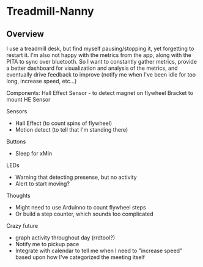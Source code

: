 # Treadmill-Nanny

## Overview
I use a treadmill desk, but find myself pausing/stopping it, yet forgetting to restart it.  I'm also not happy with the
metrics from the app, along with the PITA to sync over bluetooth.  So I want to constantly gather metrics, provide
a better dashboard for visualization and analysis of the metrics, and eventually drive feedback to improve (notify me
when I've been idle for too long, increase speed, etc...)

Components:
Hall Effect Sensor - to detect magnet on flywheel
Bracket to mount HE Sensor

Sensors
* Hall Effect (to count spins of flywheel)
* Motion detect (to tell that I'm standing there)

Buttons
* Sleep for xMin

LEDs
* Warning that detecting presense, but no activity
* Alert to start moving?

Thoughts
* Might need to use Arduinno to count flywheel steps
* Or build a step counter, which sounds too complicated

Crazy future
* graph activity throughout day (rrdtool?)
* Notify me to pickup pace
* Integrate with calendar to tell me when I need to "increase speed" based upon how I've categorized the meeting itself
